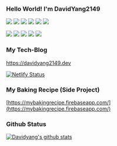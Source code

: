 ### Hello World! I'm DavidYang2149

![](https://img.shields.io/badge/Webpack-8DD6F9?style=flat-square&logo=webpack&logoColor=white)
![](https://img.shields.io/badge/Babel-F9DC3E?style=flat-square&logo=babel&logoColor=white)
![](https://img.shields.io/badge/ESLint-4B32C3?style=flat-square&logo=eslint&logoColor=white)
![](https://img.shields.io/badge/Jest-C21325?style=flat-square&logo=jest&logoColor=white)
![](https://img.shields.io/badge/CSS3-1572B6?style=flat-square&logo=css3&logoColor=white)
![](https://img.shields.io/badge/SASS-CC6699?style=flat-square&logo=sass&logoColor=white)

![](https://img.shields.io/badge/Javascript-F7DF1E?style=flat-square&logo=Javascript&logoColor=white)
![](https://img.shields.io/badge/Typescript-3178C6?style=flat-square&logo=Typescript&logoColor=white)
![](https://img.shields.io/badge/React-61DAFB?style=flat-square&logo=React&logoColor=white)
![](https://img.shields.io/badge/Redux-764ABC?style=flat-square&logo=Redux&logoColor=white)
![](https://img.shields.io/badge/Node.js-339933?style=flat-square&logo=node-dot-js&logoColor=white)

### My Tech-Blog

https://davidyang2149.dev

[![Netlify Status](https://api.netlify.com/api/v1/badges/1db6bbaa-a0b1-4e40-9a75-481a27e1510f/deploy-status)](https://app.netlify.com/sites/davidyang2149/deploys)

### My Baking Recipe (Side Project)

[https://mybakingrecipe.firebaseapp.com/](https://mybakingrecipe.firebaseapp.com/)

### Github Status

[![Davidyang's github stats](https://github-readme-stats.vercel.app/api?username=davidyang2149&theme=buefy&show_icons=true)](https://github.com/DavidYang2149)

